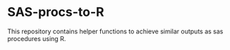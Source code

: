# SAS-procs-to-R

This repository contains helper functions to achieve similar outputs as sas procedures using R. 
